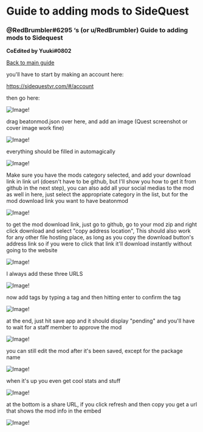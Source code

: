 # Guide to adding mods to SideQuest

### @RedBrumbler#6295 ‘s (or u/RedBrumbler) Guide to adding mods to Sidequest

**CoEdited by Yuuki#0802**

[Back to main guide](https://github.com/RedBrumbler/BeatOnCustomSabers/blob/master/README.md)



you'll have to start by making an account here:

https://sidequestvr.com/#/account

then go here:

![Image!](https://github.com/RedBrumbler/BeatOnCustomSabers/blob/master/Guidefiles/AddmodtoSQ/1.png)

drag beatonmod.json over here, and add an image (Quest screenshot or cover image work fine)

![Image!](https://github.com/RedBrumbler/BeatOnCustomSabers/blob/master/Guidefiles/AddmodtoSQ/2.png)

everything should be filled in automagically

![Image!](https://github.com/RedBrumbler/BeatOnCustomSabers/blob/master/Guidefiles/AddmodtoSQ/3.png)

Make sure you have the mods category selected, and add your download link in link url (doesn't have to be github, but I'll show you how to get it from github in the next step), you can also add all your social medias to the mod as well in here, just select the appropriate category in the list, but for the mod download link you want to have beatonmod

![Image!](https://github.com/RedBrumbler/BeatOnCustomSabers/blob/master/Guidefiles/AddmodtoSQ/42.png)

to get the mod download link, just go to github, go to your mod zip and right click download and select "copy address location", This should also work for any other file hosting place, as long as you copy the download button's address link so if you were to click that link it'll download instantly without going to the website

![Image!](https://github.com/RedBrumbler/BeatOnCustomSabers/blob/master/Guidefiles/AddmodtoSQ/5.png)

I always add these three URLS

![Image!](https://github.com/RedBrumbler/BeatOnCustomSabers/blob/master/Guidefiles/AddmodtoSQ/6.png)

now add tags by typing a tag and then hitting enter to confirm the tag

![Image!](https://github.com/RedBrumbler/BeatOnCustomSabers/blob/master/Guidefiles/AddmodtoSQ/7.png)

at the end, just hit save app and it should display "pending" and you'll have to wait for a staff member to approve the mod

![Image!](https://github.com/RedBrumbler/BeatOnCustomSabers/blob/master/Guidefiles/AddmodtoSQ/8.png)

you can still edit the mod after it's been saved, except for the package name 

![Image!](https://github.com/RedBrumbler/BeatOnCustomSabers/blob/master/Guidefiles/AddmodtoSQ/11.png)

when it's up you even get cool stats and stuff

![Image!](https://github.com/RedBrumbler/BeatOnCustomSabers/blob/master/Guidefiles/AddmodtoSQ/9.png)

at the bottom is a share URL, if you click refresh and then copy you get a url that shows the mod info in the embed

![Image!](https://github.com/RedBrumbler/BeatOnCustomSabers/blob/master/Guidefiles/AddmodtoSQ/10.png)
